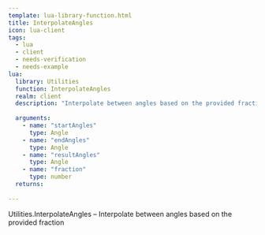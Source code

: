 ```yaml
---
template: lua-library-function.html
title: InterpolateAngles
icon: lua-client
tags:
  - lua
  - client
  - needs-verification
  - needs-example
lua:
  library: Utilities
  function: InterpolateAngles
  realm: client
  description: "Interpolate between angles based on the provided fraction"
  
  arguments:
    - name: "startAngles"
      type: Angle
    - name: "endAngles"
      type: Angle
    - name: "resultAngles"
      type: Angle
    - name: "fraction"
      type: number
  returns:
    
---
```


<div class="lua__search__keywords">
Utilities.InterpolateAngles &#x2013; Interpolate between angles based on the provided fraction
</div>
